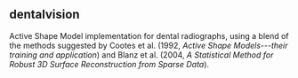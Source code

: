 ## dentalvision
Active Shape Model implementation for dental radiographs, using a blend of the methods suggested by Cootes et al. (1992, *Active Shape Models---their training and application*) and Blanz et al. (2004, *A Statistical Method for Robust 3D Surface Reconstruction from Sparse Data*).
